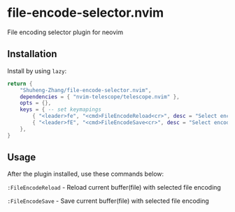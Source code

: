 # file-encode-selector.nvim

File encoding selector plugin for neovim

## Installation

Install by using `lazy`:

```lua
return {
	"Shuheng-Zhang/file-encode-selector.nvim",
    dependencies = { "nvim-telescope/telescope.nvim" },
	opts = {},
	keys = { -- set keymapings
		{ "<leader>fe", "<cmd>FileEncodeReload<cr>", desc = "Select encoding to reload file" },
		{ "<leader>fE", "<cmd>FileEncodeSave<cr>", desc = "Select encoding to save file" },
	},
}
```

## Usage

After the plugin installed, use these commands below:

`:FileEncodeReload` - Reload current buffer(file) with selected file encoding

`:FileEncodeSave` - Save current buffer(file) with selected file encoding
